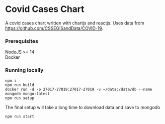 # Covid Cases Chart

A covid cases chart written with chartjs and reactjs. Uses data from https://github.com/CSSEGISandData/COVID-19.

### Prerequisites

NodeJS >= 14<br>
Docker

### Running locally

```
npm i
npm run build
docker run -d -p 27017-27019:27017-27019 -v ~/data:/data/db --name mongodb mongo:latest
npm run setup
```

The final setup will take a long time to download data and save to mongodb

```
npm run start
```
